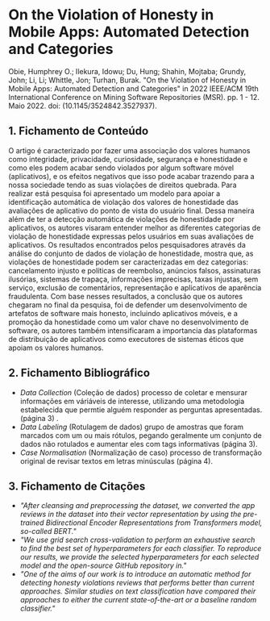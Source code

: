 #  On the Violation of Honesty in Mobile Apps: Automated Detection and Categories

Obie, Humphrey O.; Ilekura, Idowu; Du, Hung; Shahin, Mojtaba; Grundy, John; Li, Li; Whittle, Jon; Turhan, Burak. "On the Violation of Honesty in Mobile Apps: Automated Detection and Categories" in 2022 IEEE/ACM 19th International Conference on Mining Software Repositories (MSR). pp. 1 - 12. Maio 2022. doi: (10.1145/3524842.3527937).

## 1. Fichamento de Conteúdo

O artigo é caracterizado por fazer uma associação dos valores humanos como integridade, privacidade, curiosidade, segurança e honestidade e como eles podem acabar
sendo violados por algum software móvel (aplicativos), e os efeitos negativos que isso pode acabar trazendo para a nossa sociedade tendo as suas violações de direitos 
quebrada. Para realizar está pesquisa foi apresentado um modelo para apoiar a identificação automática de violação dos valores de honestidade das avaliações de aplicativo
do ponto de vista do usuário final. Dessa maneira além de ter a detecção automática de violações de honestidade por aplicativos, os autores visaram entender melhor 
as diferentes categorias de violação de honestidade expressas pelos usuários em suas avaliações de aplicativos. Os resultados encontrados pelos pesquisadores através da 
análise do conjunto de dados de violação de honestidade, mostra que, as violações de honestidade podem ser caracterizadas em dez categorias: cancelamento injusto e 
políticas de reembolso, anúncios falsos, assinaturas ilusórias, sistemas de trapaça, informações imprecisas, taxas injustas, sem serviço, exclusão de comentários, representação e
aplicativos de aparência fraudulenta. Com base nesses resultados, a conclusão que os autores chegaram no final da pesquisa, foi de defender um desenvolvimento de artefatos
de software mais honesto, incluindo aplicativos móveis, e a promoção da honestidade como um valor chave no desenvolvimento de software, os autores também intensificaram a 
importancia das plataformas de distribuição de aplicativos como executores de sistemas éticos que apoiam os valores humanos.


## 2. Fichamento Bibliográfico 

* _Data Collection_ (Coleção de dados) processo de coletar e mensurar informações em váriáveis de interesse, utilizando uma metodologia estabelecida que permtie alguém responder as perguntas apresentadas. (página 3) .
* _Data Labeling_ (Rotulagem de dados) grupo de amostras que foram marcados com um ou mais rótulos, pegando geralmente um conjunto de dados não rotulados e aumentar eles com tags informativas (página 3).
* _Case Normalisation_ (Normalização de caso) processo de transformação original de revisar textos em letras minúsculas (página 4).

## 3. Fichamento de Citações 

* _"After cleansing and preprocessing the dataset, we converted the app reviews in the dataset into their vector representation by using the pre-trained Bidirectional Encoder Representations from Transformers model, so-called BERT."_
* _"We use grid search cross-validation to perform an exhaustive search to find the best set of hyperparameters for each classifier. To reproduce our results, we provide the selected hyperparameters for each selected model and the open-source GitHub repository in."_
* _"One of the aims of our work is to introduce an automatic method for detecting honesty violations reviews that performs better than current approaches. Similar studies on text classification have compared their approaches to either the current state-of-the-art or a baseline random classifier."_
